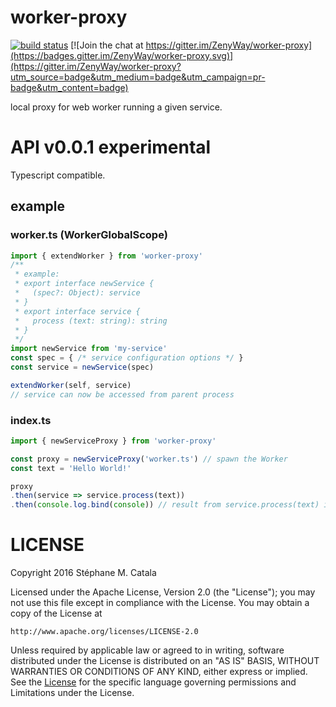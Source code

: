 # worker-proxy
[![build status](https://travis-ci.org/ZenyWay/worker-proxy.svg?branch=master)](https://travis-ci.org/ZenyWay/worker-proxy)
[![Join the chat at https://gitter.im/ZenyWay/worker-proxy](https://badges.gitter.im/ZenyWay/worker-proxy.svg)](https://gitter.im/ZenyWay/worker-proxy?utm_source=badge&utm_medium=badge&utm_campaign=pr-badge&utm_content=badge)

local proxy for web worker running a given service.

# <a name="api"></a> API v0.0.1 experimental
Typescript compatible.

## example
### worker.ts (WorkerGlobalScope)
```ts
import { extendWorker } from 'worker-proxy'
/**
 * example:
 * export interface newService {
 *   (spec?: Object): service
 * }
 * export interface service {
 *   process (text: string): string
 * }
 */
import newService from 'my-service'
const spec = { /* service configuration options */ }
const service = newService(spec)

extendWorker(self, service)
// service can now be accessed from parent process
```

### index.ts
```ts
import { newServiceProxy } from 'worker-proxy'

const proxy = newServiceProxy('worker.ts') // spawn the Worker
const text = 'Hello World!'

proxy
.then(service => service.process(text))
.then(console.log.bind(console)) // result from service.process(text) in Worker
```

# <a name="license"></a> LICENSE
Copyright 2016 Stéphane M. Catala

Licensed under the Apache License, Version 2.0 (the "License");
you may not use this file except in compliance with the License.
You may obtain a copy of the License at

    http://www.apache.org/licenses/LICENSE-2.0

Unless required by applicable law or agreed to in writing, software
distributed under the License is distributed on an "AS IS" BASIS,
WITHOUT WARRANTIES OR CONDITIONS OF ANY KIND, either express or implied.
See the [License](./LICENSE) for the specific language governing permissions and
Limitations under the License.